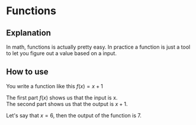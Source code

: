 # Functions

## Explanation
In math, functions is actually pretty easy.
In practice a function is just a tool to let you figure out a value based on a input.

## How to use

You write a function like this $f(x) = x+1$ 

The first part $f(x)$ shows us that the input is x.    
The second part shows us that the output is $x+1$.

Let's say that $x=6$, then the output of the function is $7$.